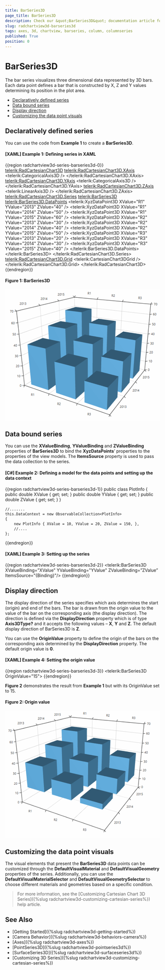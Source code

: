 ```yaml
---
title: BarSeries3D
page_title: BarSeries3D
description: Check our &quot;BarSeries3D&quot; documentation article for the RadChartView3D {{ site.framework_name }} control.
slug: radchartview3d-barseries3d
tags: axes, 3d, chartview, barseries, column, columnseries
published: True
position: 0
---
```


# BarSeries3D

The bar series visualizes three dimensional data represented by 3D bars. Each data point defines a bar that is constructed by X, Z and Y values determining its position in the plot area. 

* [Declaratively defined series](#declaratively-defined-series)
* [Data bound series](#data-bound-series)
* [Display direction](#display-direction)
* [Customizing the data point visuals](#customizing-the-data-point-visuals)

## Declaratively defined series

You can use the code from __Example 1__ to create a __BarSeries3D__. 

#### __[XAML] Example 1: Defining series in XAML__	
{{region radchartview3d-series-barseries3d-0}}
	<telerik:RadCartesianChart3D>
		<telerik:RadCartesianChart3D.XAxis>
			<telerik:CategoricalAxis3D />
		</telerik:RadCartesianChart3D.XAxis>
		<telerik:RadCartesianChart3D.YAxis>
			<telerik:CategoricalAxis3D />
		</telerik:RadCartesianChart3D.YAxis>
		<telerik:RadCartesianChart3D.ZAxis>
			<telerik:LinearAxis3D />
		</telerik:RadCartesianChart3D.ZAxis>
		<telerik:RadCartesianChart3D.Series>
			<telerik:BarSeries3D>
				<telerik:BarSeries3D.DataPoints>
					<telerik:XyzDataPoint3D XValue="R1" YValue="2013" ZValue="40" />
					<telerik:XyzDataPoint3D XValue="R1" YValue="2014" ZValue="50" />
					<telerik:XyzDataPoint3D XValue="R1" YValue="2015" ZValue="60" />
					<telerik:XyzDataPoint3D XValue="R2" YValue="2013" ZValue="30" />
					<telerik:XyzDataPoint3D XValue="R2" YValue="2014" ZValue="40" />
					<telerik:XyzDataPoint3D XValue="R2" YValue="2015" ZValue="50" />
					<telerik:XyzDataPoint3D XValue="R3" YValue="2013" ZValue="20" />
					<telerik:XyzDataPoint3D XValue="R3" YValue="2014" ZValue="30" />
					<telerik:XyzDataPoint3D XValue="R3" YValue="2015" ZValue="40" />
				</telerik:BarSeries3D.DataPoints>
			</telerik:BarSeries3D>
		</telerik:RadCartesianChart3D.Series>
		<telerik:RadCartesianChart3D.Grid>
			<telerik:CartesianChart3DGrid />
		</telerik:RadCartesianChart3D.Grid>
	</telerik:RadCartesianChart3D>
{{endregion}}
	
#### __Figure 1: BarSeries3D__
![](images/radchartview-3d-barseries3d-0.png)

## Data bound series

You can use the __XValueBinding__, __YValueBinding__ and __ZValueBinding__ properties of __BarSeries3D__ to bind the __XyzDataPoints__’ properties to the properties of the view models. The __ItemsSource__ property is used to pass the data collection to the series.

#### __[C#] Example 2: Defining a model for the data points and setting up the data context__
{{region radchartview3d-series-barseries3d-1}}
	public class PlotInfo
	{
		public double XValue { get; set; }
		public double YValue { get; set; }
		public double ZValue { get; set; }
	}

	//.......
	this.DataContext = new ObservableCollection<PlotInfo>
	{
		new PlotInfo { XValue = 10, YValue = 20, ZValue = 150, },
		//....
	};
{{endregion}}

#### __[XAML] Example 3: Setting up the series__
{{region radchartview3d-series-barseries3d-2}}
	<telerik:BarSeries3D XValueBinding="XValue"  YValueBinding="YValue" ZValueBinding=”ZValue” ItemsSource="{Binding}"/>
{{endregion}}
	
## Display direction

The display direction of the series specifies which axis determines the start (origin) and end of the bars. The bar is drawn from the origin value to the value of the bar on the corresponding axis (the display direction). The direction is defined via the __DisplayDirection__ property which is of type __Axis3DType?__ and it accepts the following values – __X__, __Y__ and __Z__. The default display direction of BarSeries3D is __Z__.

You can use the __OriginValue__ property to define the origin of the bars on the corresponding axis determined by the __DisplayDirection__ property. The default origin value is __0__.

#### __[XAML] Example 4: Setting the origin value__
{{region radchartview3d-series-barseries3d-3}}
	<telerik:BarSeries3D OriginValue="15">
{{endregion}}

__Figure 2__ demonstrates the result from __Example 1__ but with its OriginValue set to 15.
	
#### __Figure 2: Origin value__
![](images/radchartview-3d-barseries3d-1.png)

## Customizing the data point visuals

The visual elements that present the __BarSeries3D__ data points can be customized through the __DefaultVisualMaterial__ and __DefaultVisualGeometry__ properties of the series. Additionally, you can use the __DefaultVisualMaterialSelector__ and __DefaultVisualGeometrySelector__ to choose different materials and geometries based on a specific condition.
 
>For more information, see the [Customizing Cartesian Chart 3D Series]({%slug radchartview3d-customizing-cartesian-series%}) help article.

## See Also

* [Getting Started]({%slug radchartview3d-getting-started%})
* [Camera Behavior]({%slug radchartview3d-behaviors-camera%})
* [Axes]({%slug radchartview3d-axes%})
* [PointSeries3D]({%slug radchartview3d-pointseries3d%})
* [SurfaceSeries3D]({%slug radchartview3d-surfaceseries3d%})
* [Customizing 3D Series]({%slug radchartview3d-customizing-cartesian-series%})
